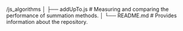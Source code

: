/js_algorithms
│
├── addUpTo.js     # Measuring and comparing the performance of summation methods.
│
└── README.md      # Provides information about the repository.
